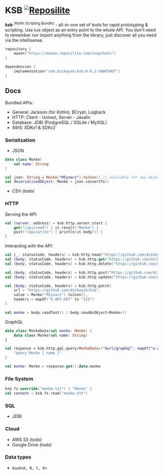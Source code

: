 # KSB [![Reposilite](https://maven.reposilite.com/api/badge/latest/snapshots/com%2Fdzikoysk%2Fksb?name=Reposilite)](https://maven.reposilite.com/#/snapshots/com/dzikoysk/ksb)

**ksb** <sup>_(Kotlin Scripting Bundle)_</sup> - all-in-one set of tools for rapid prototyping & scripting. Use `ksb` object as an entry point to the whole API.
You don't need to remember nor import anything from the library, just discover all you need via the intellisense.

```kotlin
repository {
    maven("https://maven.reposilite.com/snapshots")
}

dependencies {
    implementation("com.dzikoysk:ksb:0.0.2-SNAPSHOT")
}
```

## Docs

Bundled APIs:
* General: Jackson (for Kotlin), BCrypt, Logback
* HTTP: Client - Unirest, Server - Javalin
* Database: JDBI (PostgreSQL / SQLite / MySQL)
* AWS: SDKv1 & SDKv2

### Serialization

* JSON

```kotlin
data class Monke(
    val name: String
)

val json: String = Monke("Młynarz").toJson() // available for any object
val deserializedObject: Monke = json.convertTo()
```

* CSV _(todo)_

### HTTP

Serving the API:

```kotlin
val (server, address) = ksb.http.server.start { 
    get("/api/read") { it.result("Monke") }
    post("/api/write") { println(it.body()) }
}
```

Interacting with the API:

```kotlin
val (_, statusCode, headers) = ksb.http.head("https://github.com/dzikoysk/ksb")
val (body, statusCode, headers) = ksb.http.get("https://github.com/dzikoysk/ksb")
val (body, statusCode, headers) = ksb.http.delete("https://github.com/dzikoysk/ksb")

val (body, statusCode, headers) = ksb.http.post("https://github.com/dzikoysk/ksb", Monke("Młynarz").toJson())
val (body, statusCode, headers) = ksb.http.update("https://github.com/dzikoysk/ksb", Monke("Młynarz").toJson())

val (body, statusCode, headers) = ksb.http.patch(
    url = "https://github.com/dzikoysk/ksb", 
    value = Monke("Młynarz").toJson(),
    headers = mapOf("X-API-KEY" to "123")
)

val monke = body.readText() / body.readAsObject<Monke>()
```

GraphQL

```kotlin
data class MonkeData(val monke: Monke) {
    data class Monke(val name: String)
}

val response = ksb.http.gql.query<MonkeData>("$url/graphql", mapOf("x-api-key" to "secret")) { 
    "query Monke { name }" 
}

val monke: Monke = response.get().data.monke
```

### File System

```kotlin
ksb.fs.override("monke.txt") { "Monke" }
val content = ksb.fs.read("monke.txt")
```

### SQL

* JDBI

### Cloud

* AWS S3 _(todo)_
* Google Drive _(todo)_

### Data types

* `Quad<A, B, C, D>`
